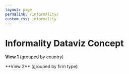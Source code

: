 ```yaml
---
layout: page
permalink: /informality/
custom_css: informality
---
```

# Informality Dataviz Concept

**View 1** (grouped by country)
<div id="chart-0"></div>

<p></p> 
**View 2** (grouped by firm type)
<div id="chart-1"></div>

<!-- scripts for D3, D3-tip, and the visualizations -->
<script src="https://cdnjs.cloudflare.com/ajax/libs/d3/4.4.1/d3.min.js"></script>
<script src="{{ site.baseurl }}/informality/js/d3-tip.js"></script>
<script src="{{ site.baseurl }}/informality/js/scripts.js"></script>
